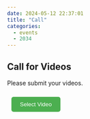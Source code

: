 ```yaml
---
date: 2024-05-12 22:37:01
title: "Call"
categories:
  - events
  - 2034
---
```


## Call for Videos

Please submit your videos.

<div id="videoContainer">
    <input type="file" id="fileInput" accept="video/*" style="display: none;">
    <button id="selectFileButton" style="padding: 10px 20px; margin: 10px; background-color: #4CAF50; color: white; border: none; border-radius: 5px; cursor: pointer;">Select Video</button>
    <div id="progressContainer" style="display: none; margin: 10px;">
        <div id="progressBar" style="width: 100%; background-color: #f3f3f3; border-radius: 5px;">
            <div id="progressFill" style="width: 0%; height: 20px; background-color: #4CAF50; border-radius: 5px; text-align: center; color: white;"></div>
        </div>
        <span id="progressText">0%</span>
    </div>
    <button id="uploadButton" style="display: none; padding: 10px 20px; margin: 10px; background-color: #2196F3; color: white; border: none; border-radius: 5px; cursor: pointer;">Upload Video</button>
</div>

<script>
document.addEventListener("DOMContentLoaded", function() {
    var fileInput = document.getElementById('fileInput');
    var selectFileButton = document.getElementById('selectFileButton');
    var uploadButton = document.getElementById('uploadButton');
    var progressContainer = document.getElementById('progressContainer');
    var progressFill = document.getElementById('progressFill');
    var progressText = document.getElementById('progressText');
    var selectedFile;

    selectFileButton.addEventListener('click', function() {
        fileInput.click();
    });

    fileInput.addEventListener('change', function(event) {
        selectedFile = event.target.files[0];
        if (selectedFile) {
            uploadButton.style.display = 'inline-block';
        }
    });

    uploadButton.addEventListener('click', function() {
        if (!selectedFile) return;

        var fileName = 'video_' + Date.now() + '_' + generateRandomString(8) + '.mp4';
        var formData = new FormData();
        formData.append('file', selectedFile, fileName);

        var xhr = new XMLHttpRequest();
        xhr.open('POST', '/video/', true);

        xhr.upload.onprogress = function(event) {
            if (event.lengthComputable) {
                var percentComplete = Math.round((event.loaded / event.total) * 100);
                progressFill.style.width = percentComplete + '%';
                progressText.textContent = percentComplete + '%';
            }
        };

        xhr.onloadstart = function() {
            progressContainer.style.display = 'block';
            progressFill.style.width = '0%';
            progressText.textContent = '0%';
        };

        xhr.onload = function() {
            if (xhr.status === 200) {
                var videoUrl = '/video/' + fileName;
                var videoElement = document.createElement('video');
                videoElement.src = videoUrl;
                videoElement.controls = true;
                videoElement.style.maxWidth = '100%';
                videoElement.style.marginTop = '10px';
                videoContainer.appendChild(videoElement);
                alert('Upload complete!');
            } else {
                console.error('Failed to upload video. Status:', xhr.status);
            }
        };

        xhr.onerror = function() {
            console.error('Failed to upload video. Network error.');
        };

        xhr.send(formData);
    });
});

function generateRandomString(length) {
    var result = '';
    var characters = 'ABCDEFGHIJKLMNOPQRSTUVWXYZabcdefghijklmnopqrstuvwxyz0123456789';
    for (var i = 0; i < length; i++) {
        result += characters.charAt(Math.floor(Math.random() * characters.length));
    }
    return result;
}
</script>
